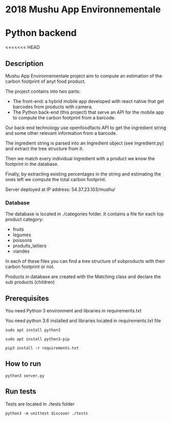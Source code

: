 # 2018 Mushu App Environnementale
# Python backend

<<<<<<< HEAD
## Description 

Mushu App Environnementale project aim to compute an estimation of the carbon footprint of anyt food product.

The project contains into two parts:
- The front-end: a hybrid mobile app developed with react native that get barcodes from products with camera.
- The Python back-end (this project) that serve an API for the mobile app to compute the carbon footprint from a barcode.

Our back-end technology use openfoodfacts API to get the ingredient string and some other relevant information from a barcode.

The ingredient string is parsed into an Ingredient object (see Ingredient.py) and extract the tree structure from it.

Then we match every individual ingredient with a product we know the footprint in the database.

Finally, by extracting existing percentages in the string and estimating the ones left we compute the total carbon footprint.

Server deployed at IP address: 54.37.23.103/mushu/

### Database

The database is located in ./categories folder. It contains a file for each top product category:
- fruits
- legumes
- poissons
- produits_laitiers
- viandes

In each of these files you can find a tree structure of subproducts with their carbon footprint or not.

Products in database are created with the Matching class and declare the sub products (children)


## Prerequisites

You need Python 3 environment and libraries in requirements.txt


You need python 3.6 installed and libraries located in requirements.txt file

```
sudo apt install python3
```

```
sudo apt install python3-pip
```

```
pip3 install -r requirements.txt
```

## How to run

```
python3 server.py
```

## Run tests

Tests are located in ./tests folder
```
python3 -m unittest discover ./tests
```
